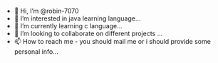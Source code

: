 - 👋 Hi, I’m @robin-7070
- 👀 I’m interested in java learning language...
- 🌱 I’m currently learning c language...
- 💞️ I’m looking to collaborate on different projects ...
- 📫 How to reach me - you should mail me or i should provide some personal info...

<!---
robin-7070/robin-7070 is a ✨ special ✨ repository because its `README.md` (this file) appears on your GitHub profile.
You can click the Preview link to take a look at your changes.
--->
